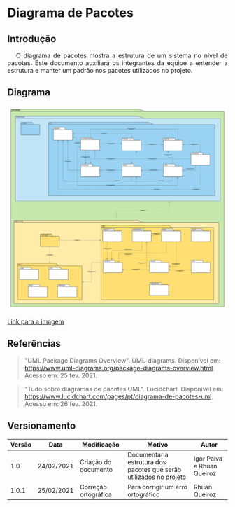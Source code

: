# Diagrama de Pacotes

## Introdução

<p style="text-indent: 20px; text-align: justify">
O diagrama de pacotes mostra a estrutura de um sistema no nível de pacotes. Este documento auxiliará os integrantes da equipe a entender a estrutura e manter um padrão nos pacotes utilizados no projeto.
</p>

## Diagrama

![Diagrama de pacotes](../../../../assets/diagrama_pacotes/diagrama_de_pacotes.png)

<a href="https://drive.google.com/file/d/1nWQfHkQFVMbse3rAtp8eLebTYxH26HsH/view?usp=sharing" target="_blank" rel="noopener noreferrer">Link para a imagem</a>

## Referências

> "UML Package Diagrams Overview". UML-diagrams. Disponível em: https://www.uml-diagrams.org/package-diagrams-overview.html. Acesso em: 25 fev. 2021.

> "Tudo sobre diagramas de pacotes UML". Lucidchart. Disponível em: https://www.lucidchart.com/pages/pt/diagrama-de-pacotes-uml. Acesso em: 26 fev. 2021.

## Versionamento

| Versão | Data       | Modificação          | Motivo                                                             | Autor                      |
| ------ | ---------- | -------------------- | ------------------------------------------------------------------ | -------------------------- |
| 1.0    | 24/02/2021 | Criação do documento | Documentar a estrutura dos pacotes que serão utilizados no projeto | Igor Paiva e Rhuan Queiroz |
| 1.0.1  | 25/02/2021 | Correção ortográfica | Para corrigir um erro ortográfico                                  | Rhuan Queiroz              |
